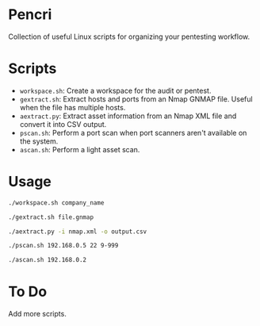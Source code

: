 # Pencri

Collection of useful Linux scripts for organizing your pentesting workflow.

# Scripts

- `workspace.sh`: Create a workspace for the audit or pentest.
- `gextract.sh`: Extract hosts and ports from an Nmap GNMAP file. Useful when the file has multiple hosts.
- `aextract.py`: Extract asset information from an Nmap XML file and convert it into CSV output.
- `pscan.sh`: Perform a port scan when port scanners aren't available on the system.
- `ascan.sh`: Perform a light asset scan.

# Usage

```sh
./workspace.sh company_name
```

```sh
./gextract.sh file.gnmap
```

```sh
./aextract.py -i nmap.xml -o output.csv
```

```sh
./pscan.sh 192.168.0.5 22 9-999
```

```sh
./ascan.sh 192.168.0.2
```

# To Do

Add more scripts.